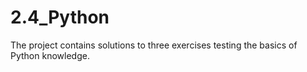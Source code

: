 # 2.4_Python
The project contains solutions to three exercises testing the basics of Python knowledge.
